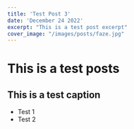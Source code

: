 ```yaml
---
title: 'Test Post 3'
date: 'December 24 2022'
excerpt: "This is a test post excerpt"
cover_image: "/images/posts/faze.jpg"
---
```


# This is a test posts
## This is a test caption

* Test 1
* Test 2
